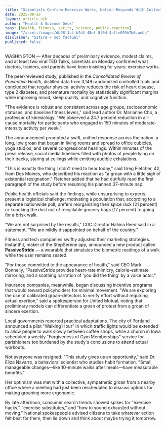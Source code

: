 ```yaml
---
title: "Scientists Confirm Exercise Works, Nation Responds With Collective Groan"
date: 2025-09-26
layout: article.njk
author: "Health & Science Desk"
tags: [health, fitness, satire, science, public-reaction]
image: "/assets/images/db98f1c4-b7d4-48ef-8f0d-4affe099b7b6.webp"
disclaimer: "Satire — not factual"
published: false
---
```


WASHINGTON — After decades of preliminary evidence, modest claims, and at least two viral TED Talks, scientists on Monday confirmed what doctors, trainers, and parents have been insisting for years: exercise works.

The peer-reviewed study, published in the *Consolidated Review of Preventive Health*, distilled data from 3,149 randomized controlled trials and concluded that regular physical activity reduces the risk of heart disease, type 2 diabetes, and premature mortality by statistically significant margins while improving mood, sleep quality, and cognitive function.  

"The evidence is robust and consistent across age groups, socioeconomic statuses, and baseline fitness levels," said lead author Dr. Marianne Cho, a professor of kinesiology. "We observed a 24.7 percent reduction in all-cause mortality for participants who engaged in 150 minutes of moderate-intensity activity per week."

The announcement prompted a swift, unified response across the nation: a long, low groan that began in living rooms and spread to office cubicles, yoga studios, and several congressional hearings. Within minutes of the press release, social media timelines filled with photos of people lying on their backs, staring at ceilings while emitting audible exhalations.

"This is exactly the thing I didn't need to hear today," said Greg Fletcher, 42, from Des Moines, who described his reaction as "a groan with a little sigh of existential resignation." Fletcher added that he had dutifully read the first paragraph of the study before resuming his planned 37-minute nap.

Public health officials said the findings, while unsurprising to experts, present a logistical challenge: motivating a population that, according to a separate nationwide poll, prefers reorganizing their spice rack (21 percent) or knocking the dust out of recyclable grocery bags (17 percent) to going for a brisk walk.  

"We are not surprised by the results," CDC Director Halima Reed said in a statement. "We are mildly disappointed on behalf of the country."

Fitness and tech companies swiftly adjusted their marketing strategies. InstantFit, maker of the StepSerene app, announced a new product called **PassiveStride** — a wearable that simulates the biometric readings of a walk while the user remains seated.  

"For those committed to the appearance of health," said CEO Mark Donnelly, "PassiveStride provides heart-rate mimicry, calorie-estimate mirroring, and a soothing narration of 'you did the thing' by a voice actor."

Insurance companies, meanwhile, began discussing incentive programs that would reward policyholders for minimal movement. "We are exploring the use of calibrated groan-detectors to verify effort without requiring actual exertion," said a spokesperson for United Mutual, noting that preliminary models can differentiate a groan of protest from a groan of sincere exertion.

Local governments reported practical adaptations. The city of Portland announced a pilot "Walking Hour" in which traffic lights would be extended to allow people to walk slowly between coffee shops, while a church in Iowa scheduled a weekly "Forgiveness of Gym Memberships" service for parishioners too burdened by the study's conclusions to attend actual workouts.

Not everyone was resigned. "This study gives us an opportunity," said Dr. Eliza Navarro, a behavioral scientist who studies habit formation. "Small, manageable changes—like 10-minute walks after meals—have measurable benefits."  

Her optimism was met with a collective, sympathetic groan from a nearby office where a meeting had just been rescheduled to discuss options for making groaning more ergonomic.

By late afternoon, consumer search trends showed spikes for "exercise hacks," "exercise substitutes," and "how to sound exhausted without moving." National spokespeople advised citizens to take whatever action felt best for them, then lie down and think about maybe trying it tomorrow.